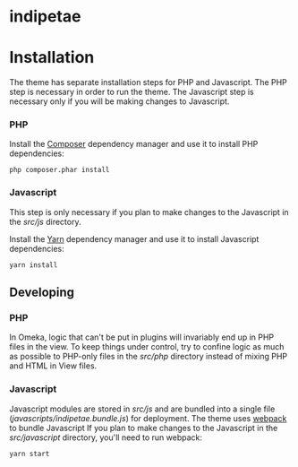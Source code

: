# indipetae

# Installation

The theme has separate installation steps for PHP and Javascript. The PHP step is necessary in order to run the theme. The Javascript step is necessary only if you will be making changes to Javascript.

### PHP

Install the [Composer](https://getcomposer.org/download/) dependency manager and use it to install PHP dependencies:

```shell script
php composer.phar install
```

### Javascript

This step is only necessary if you plan to make changes to the Javascript in the *src/js* directory.

Install the [Yarn](https://classic.yarnpkg.com/en/docs/install/) dependency manager and use it to install Javascript dependencies:

```shell script
yarn install
```

## Developing

### PHP

In Omeka, logic that can't be put in plugins will invariably end up in PHP files in the view. To keep things under control, try to confine logic as much as possible to PHP-only files in the *src/php* directory instead of mixing PHP and HTML in View files.

### Javascript
Javascript modules are stored in *src/js* and are bundled into a single file (*javascripts/indipetae.bundle.js*) for deployment. The theme uses [webpack](https://webpack.js.org/) to bundle Javascript  If you plan to make changes to the Javascript in the *src/javascript* directory, you'll need to run webpack:

```shell script
yarn start
``` 